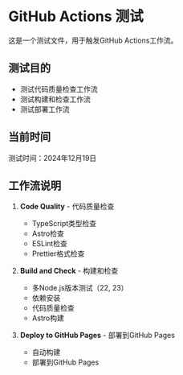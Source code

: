 # GitHub Actions 测试

这是一个测试文件，用于触发GitHub Actions工作流。

## 测试目的

- 测试代码质量检查工作流
- 测试构建和检查工作流
- 测试部署工作流

## 当前时间

测试时间：2024年12月19日

## 工作流说明

1. **Code Quality** - 代码质量检查
   - TypeScript类型检查
   - Astro检查
   - ESLint检查
   - Prettier格式检查

2. **Build and Check** - 构建和检查
   - 多Node.js版本测试（22, 23）
   - 依赖安装
   - 代码质量检查
   - Astro构建

3. **Deploy to GitHub Pages** - 部署到GitHub Pages
   - 自动构建
   - 部署到GitHub Pages